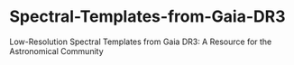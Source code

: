 # Spectral-Templates-from-Gaia-DR3
Low-Resolution Spectral Templates from Gaia DR3: A Resource for the Astronomical Community
